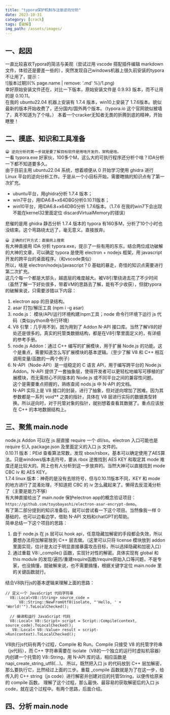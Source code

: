 ```yaml
---
title: "typora保护机制与注册逆向分析"
date: 2023-10-31
category: [crack]
tags: [破解]
img_path: /assets/images/
---
```


## 一、起因
一直比较喜欢Typora的简洁与美观（尝试过用 vscode 搭配插件编辑 markdown 文件，体验还是要差一些的），突然发现自己windows机器上很久前安装的typora不让用了，提示：  
![版本过期]({% page.name | remove: '.md' %}/1.png)  
幸好原始安装文件还在，对比一下版本，原始安装文件是 0.9.93 版本，而不让用的是 0.10.11。  
在我的 ubuntu22.04 机器上安装有 1.7.4 版本，win10上安装了 1.7.6版本。貌似最新的版本开始收费了，还分国内/国外两个版本。（typora.io 这个官网貌似被墙了，真不知道为了个啥。）
本着一个cracker无知者无畏的折腾到底的精神，开始瞎整！

## 二、摸底、知识和工具准备
`😀 逆向分析的第一步就是要了解目标软件是用啥开发的，架构是啥。`  
一看 typora.exe 好家伙，100多个M，这么大的可执行程序还分析个啥？IDA分析一下都不知道要多久。  
由于目前主用 ubuntu22.04 系统，想着顺便从 0 开始学习使用 ghidra 进行 Linux 平台的逆向分析工作。于是从一个小目标开始，需要瞎搞的知识点有了第一次扩充。  
+ ubuntu平台，用ghidra分析 1.7.4 版本；  
+ win7平台，用IDA6.8+x64DBG分析0.10.11版本；  
+ win10平台，用IDA6.8+x64DBG分析 1.7.6版本。（1.7.6 在我的win7下会出现不能在kernel32里面定位 discardVirtualMemory的错误）
  
悲催的是用 ghidra 静态分析 1.7.4 版本的 typora 有160多M，分析了10个小时也没结束。这个弯路绕太远了，毫无意义。直接放弃。  
  
`😀 正确的打开方式：直接网上搜索`  
有大神直接用 IDA 分析 typora.exe，提示了一些有用的东东。结合两位成功破解的大神的文章，可以确定 typora 是使用 electron + nodejs 框架，用 javascript 开发的跨平台的桌面程序。（和vscode类似）  
所以，啥是 electron/nodejs/javascript？0 基础的暴走，奇怪的知识点需要进行第二次扩充。  
这几个每一个都是大部头，越底层的难度越大。被V8引擎绕进去花了不少时间（虽然了解一下好处很多，带着VM的思路去了解，能有不少收获），但就typora的破解来说，只需要涉猎以下内容：  
1. electron app 的目录结构。  
2. asar 打包/解压工具 (npm i -g asar)  
3. node.js： 模块/API/运行环境构建/npm工具；node 命令行环境下运行 js 代码（类似python命令行环境）  
4. V8 引擎：几乎用不到，因为用到了 Addon N-API 接口库。当然了解V8的好处还是很多的。真实的托管类数据结构，都是在V8引擎里面定义的，有详细的参考手册。  
5. node.js Addon：通过 C++ 编写的扩展模块，用于扩展 Node.js 的功能。这个是重点，需要知道怎么写扩展模块的基本逻辑。（至少了解 V8 和 C++ 相互调用变量/函数的一两个例子）  
6. N-API（Node-API）是一组稳定的 C 语言 API，用于编写跨平台的 Node.js Addon。N-API 提供了一套抽象层，使得开发者可以更轻松地编写可移植的扩展模块，而无需担心不同版本的 Node.js 或不同平台之间的兼容性问题。  
这个是需要重点把握的，熟练查阅 nods.js 中 N-API 的文档。  
N-API 实际上是 V8 接口的封装，进行了抽象，但对逆向增加了困难。因为其参数都是一系列 void** 之类的指针，具体在 V8 层进行实际的数据类型转换。所以逆向时，对于托管对象的指针，就别想着查看其数据了。重点应该放在 C++ 的本地数据结构上。   
  
## 三、聚焦 main.node
node.js Addon 可以在 js 层直接 require 一个 dll/so。electron 入口可能也是 require 引入 package.json 及里面定义的入口 js 文件的。  
0.10.11 版本：PEid 查看算法常数，发现 sbox/rsbox，基本可以确定使用了AES算法。只是windows版本去符号，要从 rbox 逆推找到 AES KEY 和取定其 mode 难度还是比较大的。网上也有人分析到这一步放弃的。当然大神可以直接找到 mode CBC iv 和 AES KEY。  
1.7.4 linux 版本：神奇的是没有去除符号，但与0.10.11版本不同，KEY 和 mode 的地方进行了混淆处理，不知道把 CBC 的 iv 怎么藏起来了。懒得去反混淆分析了（主要是能力不够）  
有大神直接给出了 main.node 保护electron app的概念验证项目：`https://github.com/toyobayashi/electron-asar-encrypt-demo`。  
有了第二部分提到的知识准备后，就可以尝试看一下这个项目。当然像我一样 0 基础的，也可以边看边学，借助 N-API 文档和chatGPT的帮助。  
简单总结一下这个项目的思路：  
1. 由于 node.js 在 js 层可以 hook api，任意隐藏加解密的手段都会失效，所以要想办法将加解密放到 C++ 层去做。（这里可以只将 license 模块放到 addon 里面实现，估计是太过于明显直接暴露攻击目标，所以选择隐藏和加密入口）
2. 通过重载 V8::_compile() 函数，实现针对性的解密。具体实现有 global 和 this module 的发现/遍历/重建require函数/require原始入口等问题，不是专家，也没搞懂，就破解来说，也不需要搞懂，根据关键字定位 main.node 里的关键函数就行。
  
结合V8执行js的基本逻辑来理解上面的思路：
```
// 定义一个 JavaScript 代码字符串
  V8::Local<V8::String> source_code =
      V8::String::NewFromUtf8(isolate, "'Hello, ' + 'World!'").ToLocalChecked();

  // 编译和运行 JavaScript 代码
  V8::Local< V8::Script> script = Script::Compile(context, source_code).ToLocalChecked();
   V8::Local< V8::Value> result = script->Run(context).ToLocalChecked();
```

V8执行js代码有两个过程，Compile 和 Run。Compile 只接受 V8 的托管字符串（js代码），而 C++ 字符串需要在 isolate（V8的一个独立的运行时虚拟机容器）内创建一个托管的 V8::String，用 N-API 库的话，相应函数是 napi_create_string_utf8(...)。
所以，既然把入口 js 的代码放到 C++ 层加解密，那么要执行它，比然经过上面的三步。重载 _compile 函数就是为了在这一步，给传入的 C++ string（js code）进行解密并创建对应的托管String，以便传给原来的 compile 函数。
理解了这个过程，那么最快、最容易的获取解密后的入口 js code，就在这个过程中。有两个思路，后面介绍。

## 四、分析 main.node




